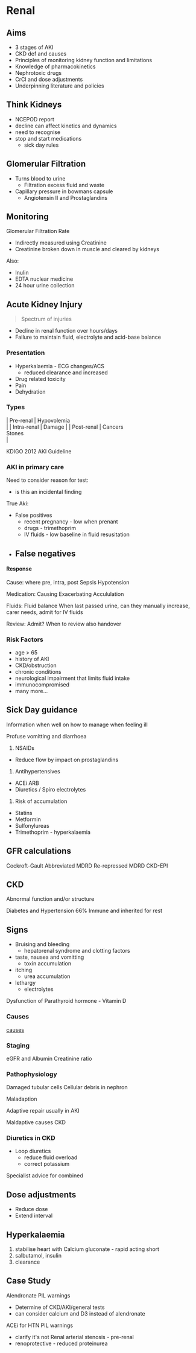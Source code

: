 # Renal

## Aims

- 3 stages of AKI
- CKD def and causes
- Principles of monitoring kidney function and limitations
- Knowledge of pharmacokinetics
- Nephrotoxic drugs
- CrCl and dose adjustments
- Underpinning literature and policies

## Think Kidneys

- NCEPOD report
- decline can affect kinetics and dynamics
- need to recognise
- stop and start medications
  - sick day rules

## Glomerular Filtration

- Turns blood to urine
  - Filtration excess fluid and waste
- Capillary pressure in bowmans capsule
  - Angiotensin II and Prostaglandins

## Monitoring

Glomerular Filtration Rate

- Indirectly measured using Creatinine
- Creatinine broken down in muscle and cleared by kidneys

Also:
  - Inulin
  - EDTA nuclear medicine
  - 24 hour urine collection

## Acute Kidney Injury

> Spectrum of injuries

- Decline in renal function over hours/days
- Failure to maintain fluid, electrolyte and acid-base balance

### Presentation

- Hyperkalaemia - ECG changes/ACS
  - reduced clearance and increased
- Drug related toxicity
- Pain
- Dehydration

### Types

| Pre-renal | Hypovolemia<br> |
| Intra-renal | Damage |
| Post-renal | Cancers<br>Stones<br> |

KDIGO 2012 AKI Guideline

### AKI in primary care

Need to consider reason for test:

- is this an incidental finding

True Aki:

- False positives
  - recent pregnancy - low when prenant
  - drugs - trimethoprim
  - IV fluids - low baseline in fluid resusitation
- False negatives
  - 

#### Response

Cause: where pre, intra, post
Sepsis
Hypotension

Medication:
Causing
Exacerbating
Accululation

Fluids:
Fluid balance
When last passed urine, can they manually increase, carer needs, admit for IV fluids

Review:
Admit?
When to review also handover

### Risk Factors

- age > 65
- history of AKI
- CKD/obstruction
- chronic conditions
- neurological impairment that limits fluid intake
- immunocompromised
- many more...

## Sick Day guidance

Information when well on how to manage when feeling ill

Profuse vomitting and diarrhoea

1. NSAIDs
  - Reduce flow by impact on prostaglandins
1. Antihypertensives
  - ACEi ARB
  - Diuretics / Spiro electrolytes
1. Risk of accumulation
  - Statins
  - Metformin
  - Sulfonylureas
  - Trimethoprim - hyperkalaemia

## GFR calculations

Cockroft-Gault
Abbreviated MDRD
Re-repressed MDRD
CKD-EPI

## CKD

Abnormal function and/or structure

Diabetes and Hypertension 66%
Immune and inherited for rest

## Signs

- Bruising and bleeding
  - hepatorenal syndrome and clotting factors
- taste, nausea and vomitting
  - toxin accumulation
- itching
  - urea accumulation
- lethargy
  - electrolytes

Dysfunction of Parathyroid hormone - Vitamin D

### Causes

[causes](kidneyfailurerisk.com)

### Staging

eGFR and Albumin Creatinine ratio

### Pathophysiology

Damaged tubular cells
Cellular debris in nephron

Maladaption

Adaptive repair usually in AKI

Maldaptive causes CKD

### Diuretics in CKD

- Loop diuretics
  - reduce fluid overload
  - correct potassium

Specialist advice for combined

## Dose adjustments

- Reduce dose
- Extend interval

## Hyperkalaemia

1. stabilise heart with Calcium gluconate - rapid acting short
1. salbutamol, insulin
1. clearance

## Case Study

Alendronate PIL warnings

- Determine of CKD/AKI/general tests
- can consider calcium and D3 instead of alendronate

ACEi for HTN PIL warnings

- clarify it's not Renal arterial stenosis - pre-renal
- renoprotective - reduced proteinurea
